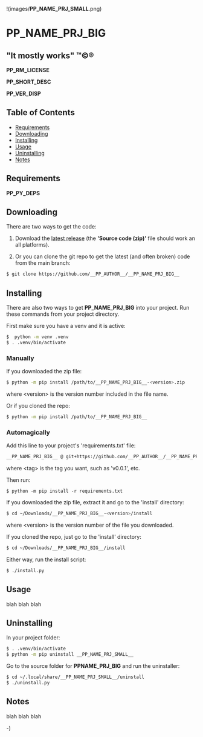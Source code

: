<!----------------------------------------------------------------------------->
<!-- Project : __PP_NAME_PRJ_BIG__                             /          \  -->
<!-- Filename: __PP_README_FILE__                             |     ()     | -->
<!-- Date    : __PP_DATE__                                    |            | -->
<!-- Author  : __PP_AUTHOR__                                  |   \____/   | -->
<!-- License : __PP_LICENSE_NAME__                             \          /  -->
<!----------------------------------------------------------------------------->

!(images/__PP_NAME_PRJ_SMALL__.png)
# __PP_NAME_PRJ_BIG__

## "It mostly works" ™©®

__PP_RM_LICENSE__

<!-- __RM_SHORT_DESC__ -->
__PP_SHORT_DESC__
<!-- __RM_SHORT_DESC__ -->

<!-- __RM_VERSION__ -->
__PP_VER_DISP__
<!-- __RM_VERSION__ -->

<!-- ![alt-text](readme/screenshot.png) -->

## Table of Contents
- [Requirements](#requirements)
- [Downloading](#downloading)
- [Installing](#installing)
- [Usage](#usage)
- [Uninstalling](#uninstalling)
- [Notes](#notes)

## Requirements
<!-- __RM_DEPS__ -->
__PP_PY_DEPS__
<!-- __RM_DEPS__ -->

## Downloading

There are two ways to get the code:

1. Download the [latest
release](https://github.com/__PP_AUTHOR__/__PP_NAME_PRJ_BIG__/releases/latest)
(the **'Source code (zip)'** file should work an all platforms).

2. Or you can clone the git repo to get the latest (and often broken) code from
   the main branch:
```bash
$ git clone https://github.com/__PP_AUTHOR__/__PP_NAME_PRJ_BIG__
```

## Installing
<!-- __RM_PKG__ -->
There are also two ways to get __PP_NAME_PRJ_BIG__ into your project.
Run these commands from your project directory.

First make sure you have a venv and it is active:
```bash
$  python -m venv .venv
$ . .venv/bin/activate
```

### Manually

If you downloaded the zip file:
```bash
$ python -m pip install /path/to/__PP_NAME_PRJ_BIG__-<version>.zip
```
where \<version\> is the version number included in the file name.

Or if you cloned the repo:
```bash
$ python -m pip install /path/to/__PP_NAME_PRJ_BIG__
```

### Automagically
Add this line to your project's 'requirements.txt' file:
```bash
__PP_NAME_PRJ_BIG__ @ git+https://github.com/__PP_AUTHOR__/__PP_NAME_PRJ_BIG__@<tag>
```
where \<tag\> is the tag you want, such as 'v0.0.1', etc.

Then run:
```
$ python -m pip install -r requirements.txt
```
<!-- __RM_PKG__ -->
<!-- __RM_APP__ -->
If you downloaded the zip file, extract it and go to the 'install' directory:
```bash
$ cd ~/Downloads/__PP_NAME_PRJ_BIG__-<version>/install
```
where \<version\> is the version number of the file you downloaded.

If you cloned the repo, just go to the 'install' directory:
```bash
$ cd ~/Downloads/__PP_NAME_PRJ_BIG__/install
```

Either way, run the install script:
```bash
$ ./install.py
```
<!-- __RM_APP__ -->

## Usage
blah blah blah

## Uninstalling
<!-- __RM_PKG__ -->
In your project folder:
```bash
$ . .venv/bin/activate
$ python -m pip uninstall __PP_NAME_PRJ_SMALL__
```
<!-- __RM_PKG__ -->
<!-- __RM_APP__ -->
Go to the source folder for __PPNAME_PRJ_BIG__ and run the uninstaller:
```bash
$ cd ~/.local/share/__PP_NAME_PRJ_SMALL__/uninstall
$ ./uninstall.py
```
<!-- __RM_APP__ -->

## Notes
blah blah blah

-)
<!-- -) -->
